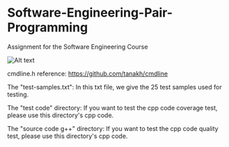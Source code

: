 # Software-Engineering-Pair-Programming
Assignment for the Software Engineering Course

![Alt text](https://github.com/FZaKK/Software-Engineering-Pair-Programming/blob/main/requirements.png)

cmdline.h reference: https://github.com/tanakh/cmdline

The "test-samples.txt": In this txt file, we give the 25 test samples used for testing.

The "test code" directory: If you want to test the cpp code coverage test, please use this directory's cpp code.

The "source code g++" directory: If you want to test the cpp code quality test, please use this directory's cpp code.
